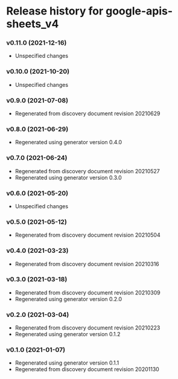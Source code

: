 # Release history for google-apis-sheets_v4

### v0.11.0 (2021-12-16)

* Unspecified changes

### v0.10.0 (2021-10-20)

* Unspecified changes

### v0.9.0 (2021-07-08)

* Regenerated from discovery document revision 20210629

### v0.8.0 (2021-06-29)

* Regenerated using generator version 0.4.0

### v0.7.0 (2021-06-24)

* Regenerated from discovery document revision 20210527
* Regenerated using generator version 0.3.0

### v0.6.0 (2021-05-20)

* Unspecified changes

### v0.5.0 (2021-05-12)

* Regenerated from discovery document revision 20210504

### v0.4.0 (2021-03-23)

* Regenerated from discovery document revision 20210316

### v0.3.0 (2021-03-18)

* Regenerated from discovery document revision 20210309
* Regenerated using generator version 0.2.0

### v0.2.0 (2021-03-04)

* Regenerated from discovery document revision 20210223
* Regenerated using generator version 0.1.2

### v0.1.0 (2021-01-07)

* Regenerated using generator version 0.1.1
* Regenerated from discovery document revision 20201130

